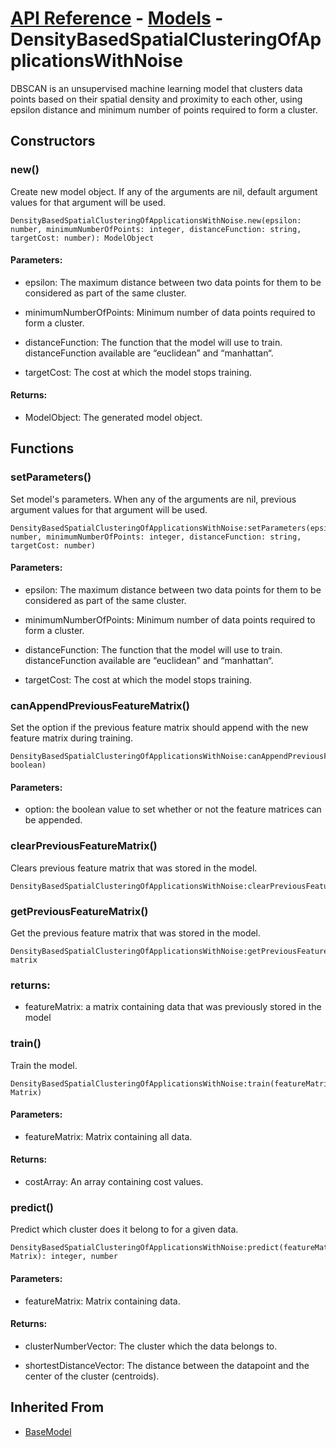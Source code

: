 # [API Reference](../../API.md) - [Models](../Models.md) - DensityBasedSpatialClusteringOfApplicationsWithNoise

DBSCAN is an unsupervised machine learning model that clusters data points based on their spatial density and proximity to each other, using epsilon distance and minimum number of points required to form a cluster.

## Constructors

### new()

Create new model object. If any of the arguments are nil, default argument values for that argument will be used.

```
DensityBasedSpatialClusteringOfApplicationsWithNoise.new(epsilon: number, minimumNumberOfPoints: integer, distanceFunction: string, targetCost: number): ModelObject
```

#### Parameters:

* epsilon: The maximum distance between two data points for them to be considered as part of the same cluster.

* minimumNumberOfPoints: Minimum number of data points required to form a cluster.

* distanceFunction: The function that the model will use to train. distanceFunction available are “euclidean” and “manhattan“.

* targetCost: The cost at which the model stops training.

#### Returns:

* ModelObject: The generated model object.

## Functions

### setParameters()

Set model's parameters. When any of the arguments are nil, previous argument values for that argument will be used.

```
DensityBasedSpatialClusteringOfApplicationsWithNoise:setParameters(epsilon: number, minimumNumberOfPoints: integer, distanceFunction: string, targetCost: number)
```

#### Parameters:

* epsilon: The maximum distance between two data points for them to be considered as part of the same cluster.

* minimumNumberOfPoints: Minimum number of data points required to form a cluster.

* distanceFunction: The function that the model will use to train. distanceFunction available are “euclidean” and “manhattan“.

* targetCost: The cost at which the model stops training.

### canAppendPreviousFeatureMatrix()

Set the option if the previous feature matrix should append with the new feature matrix during training.

```
DensityBasedSpatialClusteringOfApplicationsWithNoise:canAppendPreviousFeatureMatrix(option: boolean)
```

#### Parameters:

* option: the boolean value to set whether or not the feature matrices can be appended.

### clearPreviousFeatureMatrix()

Clears previous feature matrix that was stored in the model.

```
DensityBasedSpatialClusteringOfApplicationsWithNoise:clearPreviousFeatureMatrix()
```

### getPreviousFeatureMatrix()

Get the previous feature matrix that was stored in the model.

```
DensityBasedSpatialClusteringOfApplicationsWithNoise:getPreviousFeatureMatrix(): matrix
```

### returns:

* featureMatrix: a matrix containing data that was previously stored in the model

### train()

Train the model.

```
DensityBasedSpatialClusteringOfApplicationsWithNoise:train(featureMatrix: Matrix)
```

#### Parameters:

* featureMatrix: Matrix containing all data.

#### Returns:

* costArray: An array containing cost values.

### predict()

Predict which cluster does it belong to for a given data.

```
DensityBasedSpatialClusteringOfApplicationsWithNoise:predict(featureMatrix: Matrix): integer, number
```

#### Parameters:

* featureMatrix: Matrix containing data.

#### Returns:

* clusterNumberVector: The cluster which the data belongs to.

* shortestDistanceVector: The distance between the datapoint and the center of the cluster (centroids).

## Inherited From

* [BaseModel](BaseModel.md)
